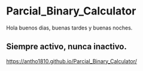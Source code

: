 
# Parcial_Binary_Calculator
Hola buenos dias, buenas tardes y buenas noches. 

## Siempre activo, nunca inactivo.


https://antho1810.github.io/Parcial_Binary_Calculator/

